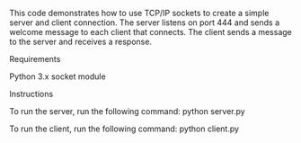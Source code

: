 This code demonstrates how to use TCP/IP sockets to create a simple server and client connection. 
The server listens on port 444 and sends a welcome message to each client that connects. 
The client sends a message to the server and receives a response.

Requirements

Python 3.x
socket module

Instructions

To run the server, run the following command:
python server.py

To run the client, run the following command:
python client.py
